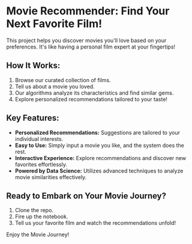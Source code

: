 <div class="readme-container">
  <h1 class="main-header">Movie Recommender: Find Your Next Favorite Film!</h1>
  <p>This project helps you discover movies you'll love based on your preferences. It's like having a personal film expert at your fingertips!</p>

  <div class="how-it-works">
    <h2>How It Works:</h2>
    <ol>
      <li>Browse our curated collection of films.</li>
      <li>Tell us about a movie you loved.</li>
      <li>Our algorithms analyze its characteristics and find similar gems.</li>
      <li>Explore personalized recommendations tailored to your taste!</li>
    </ol>
  </div>

  <h2>Key Features:</h2>
  <ul>
    <li><strong>Personalized Recommendations:</strong> Suggestions are tailored to your individual interests.</li>
    <li><strong>Easy to Use:</strong> Simply input a movie you like, and the system does the rest.</li>
    <li><strong>Interactive Experience:</strong> Explore recommendations and discover new favorites effortlessly.</li>
    <li><strong>Powered by Data Science:</strong> Utilizes advanced techniques to analyze movie similarities effectively.</li>
  </ul>

  <div class="getting-started">
    <h2>Ready to Embark on Your Movie Journey?</h2>
    <ol>
      <li>Clone the repo.</li>
      <li>Fire up the notebook.</li>
      <li>Tell us your favorite film and watch the recommendations unfold!</li>
    </ol>
  </div>
    <p>Enjoy the Movie Journey!</p>
  </div>

